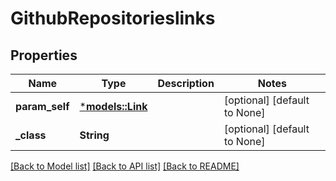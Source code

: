 # GithubRepositorieslinks

## Properties
Name | Type | Description | Notes
------------ | ------------- | ------------- | -------------
**param_self** | [***models::Link**](Link.md) |  | [optional] [default to None]
**_class** | **String** |  | [optional] [default to None]

[[Back to Model list]](../README.md#documentation-for-models) [[Back to API list]](../README.md#documentation-for-api-endpoints) [[Back to README]](../README.md)


